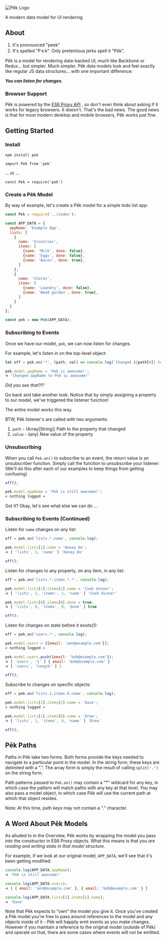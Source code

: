 ![P&emacr;k Logo](http://i.imgur.com/4ZQuhmQ.png)

A modern data model for UI rendering

## About

1. It's pronounced "peek"
2. It's spelled "Pｅk".  Only pretentious jerks spell it "P&emacr;k".

P&emacr;k is a model for rendering data-backed UI, much like Backbone or Redux... but
simpler. Much simpler.  P&emacr;k data models look and feel exactly like regular
JS data structures... with one important difference:

***You can listen for changes.***

### Browser Support

P&emacr;k is powered by the [ES6 Proxy
API](https://developer.mozilla.org/en-US/docs/Web/JavaScript/Reference/Global_Objects/Proxy)
, so don't even think about asking if it works for legacy browsers.  It
doesn't.  That's the bad news.  The good news is that for most modern desktop and mobile browsers, P&emacr;k works just fine.

## Getting Started
### Install

`npm install pek`

`import Pek from 'pek'`

... or ...

`const Pek = require('pek')`

### Create a P&emacr;k Model

By way of example, let's create a P&emacr;k model for a simple todo list app:
```javascript
const Pek = require('../index');

const APP_DATA = {
  appName: 'Example App',
  lists: [
    {
      name: 'Groceries',
      items: [
        {name: 'Milk', done: false},
        {name: 'Eggs', done: false},
        {name: 'Bacon', done: true},
      ]
    },
    {
      name: 'Chores',
      items: [
        {name: 'Laundry', done: false},
        {name: 'Weed garden', done: true},
      ]
    }
  ]
};

const pek = new Pek(APP_DATA);
```
### Subscribing to Events

Once we have our model, `pek`, we can now listen for changes.

For example, let's listen in on the top-level object:
```javascript
let off = pek.on('*', (path, val) => console.log(`Changed ${path[0]} to ${val}`));

pek.model.appName = 'Pek is awesome!';
⋖ 'Changed appName to Pek is awesome!'
```
*Did you see that?!?*

Go back and take another look.   Notice that by simply assigning a property to
our model, we've triggered the listener function!

The entire model works this way.

BTW, P&emacr;k listener's are called with two arguments:
  1. `path` - (Array[String]) Path to the property that changed
  2. `value` - (any) New value of the property

### Unsubscribing

When you call `Pek.on()` to subscribe to an event, the return value is an unsubscriber function.  Simply call the function to unsubscribe your listener: (We'll do this after each of our examples to keep things from getting confusing)
```javascript
off();

pek.model.appName = 'Pek is still awesome!';
« nothing logged »
```
Got it?  Okay, let's see what else we can do ...

### Subscribing to Events (Continued)
Listen for `name` changes on any list:
```javascript
off = pek.on('lists.*.name', console.log);

pek.model.lists[1].name = 'Honey Do';
⋖ [ 'lists', 1, 'name' ] 'Honey Do'

off();
```
Listen for changes to any property, on any item, in any list:
```javascript
off = pek.on('lists.*.items.*.*', console.log);

pek.model.lists[1].items[1].name = 'Cook dinner';
⋖ [ 'lists', 1, 'items', 1, 'name' ] 'Cook dinner'

pek.model.lists[0].items[0].done = true;
⋖ [ 'lists', 0, 'items', 0, 'done' ] true

off();
```
Listen for changes on state before it exists(!):
```javascript
off = pek.on('users.*', console.log);

pek.model.users = [{email: 'ann@example.com'}];
« nothing logged »

pek.model.users.push({email: 'bob@example.com'});
⋖ [ 'users', '1' ] { email: 'bob@example.com' }
⋖ [ 'users', 'length' ] 2

off();
```
Subscribe to changes on specific objects:
```javascript
off = pek.on('lists.1.items.0.name', console.log);

pek.model.lists[1].items[1].name = 'Dave';
« nothing logged »

pek.model.lists[1].items[0].name = 'Drew';
⋖ [ 'lists', 1, 'items', 0, 'name' ] 'Drew'

off();
```
## P&emacr;k Paths

Paths in P&emacr;k take two forms.  Both forms provide the keys needed to navigate to
a particular point in the model.  In the string form, these keys are delimited
with a ".".  The array form is simply the result of calling `split('.')` on the string form.

Path patterns passed to `Pek.on()` may contain a "*" wildcard for any key, in
which case the pattern will match paths with any key at that level.  You may
also pass a model object, in which case P&emacr;k will use the current path at which that object resides.

Note: At this time, path keys may not contain a "." character.

## A Word About P&emacr;k Models

As alluded to in the Overview, P&emacr;k works by wrapping the model you pass into
the constructor in ES6 Proxy objects.  What this means is that *you are reading and writing state in that model structure*.

For example, if we look at our original model, `APP_DATA`, we'll see that it's been getting modified:
```javascript
console.log(APP_DATA.appName);
⋖ 'Pek is still awesome!'

console.log(APP_DATA.users);
⋖ [ { email: 'ann@example.com' }, { email: 'bob@example.com' } ]

console.log(APP_DATA.lists[1].items[1].name);
⋖ 'Dave'
```
Note that P&emacr;k expects to "own" the model you give it.  Once you've created a P&emacr;k model you're free to pass around references to the model and any objects inside of it - P&emacr;k will happily emit events as you make changes.  However if you maintain a reference to the original model (outside of P&emacr;k) and operate on that, there are some cases where events will not be emitted.
```